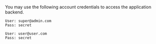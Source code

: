 
You may use the following account credentials to access the application backend.

```
User: super@admin.com
Pass: secret

User: user@user.com
Pass: secret
